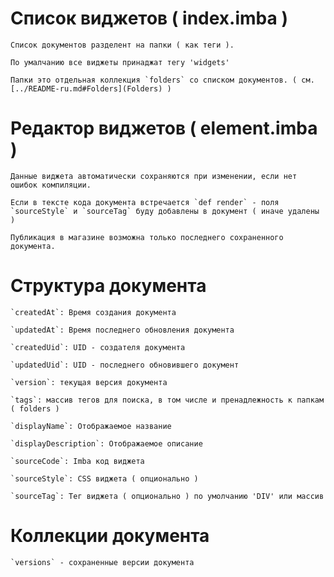 # Список виджетов ( index.imba )

    Список документов разделент на папки ( как теги ).
    
    По умалчанию все виджеты принаджат тегу 'widgets'
    
    Папки это отдельная коллекция `folders` со списком документов. ( см. [../README-ru.md#Folders](Folders) )
        
# Редактор виджетов ( element.imba )
    
    Данные виджета автоматически сохраняются при изменении, если нет ошибок компиляции.
    
    Если в тексте кода документа встречается `def render` - поля `sourceStyle` и `sourceTag` буду добавлены в документ ( иначе удалены )
    
    Публикация в магазине возможна только последнего сохраненного документа.

# Структура документа

    `createdAt`: Время создания документа
    
    `updatedAt`: Время последнего обновления документа
    
    `createdUid`: UID - создателя документа
    
    `updatedUid`: UID - последнего обновившего документ
    
    `version`: текущая версия документа
    
    `tags`: массив тегов для поиска, в том числе и пренадлежность к папкам ( folders )

    `displayName`: Отображаемое название
    
    `displayDescription`: Отображаемое описание
    
    `sourceCode`: Imba код виджета
    
    `sourceStyle`: CSS виджета ( опционально )

    `sourceTag`: Тег виджета ( опционально ) по умолчанию 'DIV' или массив
    
# Коллекции документа
    
    `versions` - сохраненные версии документа
